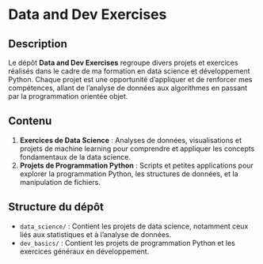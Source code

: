 # Data and Dev Exercises

## Description

Le dépôt **Data and Dev Exercises** regroupe divers projets et exercices réalisés dans le cadre de ma formation en data science et développement Python. Chaque projet est une opportunité d’appliquer et de renforcer mes compétences, allant de l’analyse de données aux algorithmes en passant par la programmation orientée objet.

## Contenu

1. **Exercices de Data Science** : Analyses de données, visualisations et projets de machine learning pour comprendre et appliquer les concepts fondamentaux de la data science.  
2. **Projets de Programmation Python** : Scripts et petites applications pour explorer la programmation Python, les structures de données, et la manipulation de fichiers.  

## Structure du dépôt

- `data_science/` : Contient les projets de data science, notamment ceux liés aux statistiques et à l’analyse de données.  
- `dev_basics/` : Contient les projets de programmation Python et les exercices généraux en développement.  
